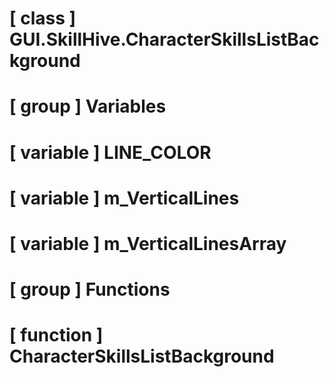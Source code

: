 # [ class ] GUI.SkillHive.CharacterSkillsListBackground

# [ group ] Variables

# [ variable ] LINE_COLOR

# [ variable ] m_VerticalLines

# [ variable ] m_VerticalLinesArray

# [ group ] Functions

# [ function ] CharacterSkillsListBackground

